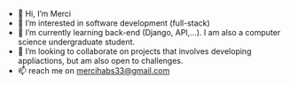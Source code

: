 - 👋 Hi, I’m Merci 
- 👀 I’m interested in software development (full-stack)
- 🌱 I’m currently learning back-end (Django, API,...). I am also a computer science undergraduate student.
- 💞️ I’m looking to collaborate on projects that involves developing appliactions, but am also open to challenges.
- 📫 reach me on mercihabs33@gmail.com

<!---
MerciH/MerciH is a ✨ special ✨ repository because its `README.md` (this file) appears on your GitHub profile.
You can click the Preview link to take a look at your changes.
--->
